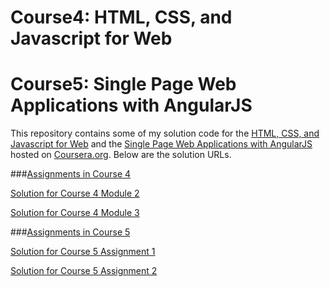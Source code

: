 # Course4: HTML, CSS, and Javascript for Web
# Course5: Single Page Web Applications with AngularJS

This repository contains some of my solution code for the [HTML, CSS, and Javascript for Web](https://www.coursera.org/learn/html-css-javascript-for-web-developers) and the [Single Page Web Applications with AngularJS](https://www.coursera.org/learn/single-page-web-apps-with-angularjs) hosted on [Coursera.org](https://www.coursera.org). Below are the solution URLs.


###[Assignments in Course 4](https://github.com/jhu-ep-coursera/fullstack-course4/tree/master/assignments)

[Solution for Course 4 Module 2](https://dxr27kejj.github.io/coursera-test/WebDev_Assignments/module2-solution/)

[Solution for Course 4 Module 3](https://dxr27kejj.github.io/coursera-test/WebDev_Assignments/module3-solution/)


###[Assignments in Course 5](https://github.com/jhu-ep-coursera/fullstack-course5/tree/master/assignments)

[Solution for Course 5 Assignment 1](https://dxr27kejj.github.io/coursera-test/WebDev_Assignments/course5-assignment1/)

[Solution for Course 5 Assignment 2](https://dxr27kejj.github.io/coursera-test/WebDev_Assignments/course5-assignment2/)
